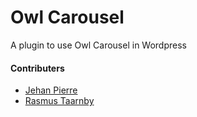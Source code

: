 # Owl Carousel


A plugin to use Owl Carousel in Wordpress


#### Contributers

- [Jehan Pierre](https://github.com/pjehan)
- [Rasmus Taarnby](https://github.com/rasmustaarnby)
